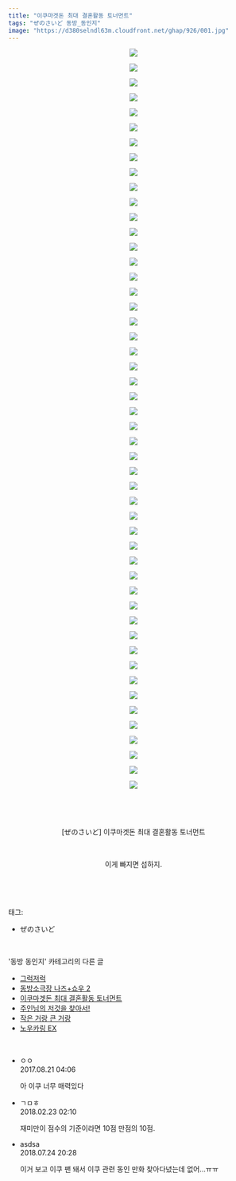 ```yaml
---
title: "이쿠마겟돈 최대 결혼활동 토너먼트"
tags: "ぜのさいど 동방_동인지"
image: "https://d380selndl63m.cloudfront.net/ghap/926/001.jpg"
---
```

<div class="article">
<p style="text-align: center; clear: none; float: none;"><img src="{{ site.imgserver5 }}/ghap/926/001.jpg"/></p>
<p style="text-align: center; clear: none; float: none;"><img src="{{ site.imgserver5 }}/ghap/926/002.jpg"/></p>
<p style="text-align: center; clear: none; float: none;"><img src="{{ site.imgserver5 }}/ghap/926/003.jpg"/></p>
<p style="text-align: center; clear: none; float: none;"><img src="{{ site.imgserver5 }}/ghap/926/004.jpg"/></p>
<p style="text-align: center; clear: none; float: none;"><img src="{{ site.imgserver5 }}/ghap/926/005.jpg"/></p>
<p style="text-align: center; clear: none; float: none;"><img src="{{ site.imgserver5 }}/ghap/926/006.jpg"/></p>
<p style="text-align: center; clear: none; float: none;"><img src="{{ site.imgserver5 }}/ghap/926/007.jpg"/></p>
<p style="text-align: center; clear: none; float: none;"><img src="{{ site.imgserver5 }}/ghap/926/008.jpg"/></p>
<p style="text-align: center; clear: none; float: none;"><img src="{{ site.imgserver5 }}/ghap/926/009.jpg"/></p>
<p style="text-align: center; clear: none; float: none;"><img src="{{ site.imgserver5 }}/ghap/926/010.jpg"/></p>
<p style="text-align: center; clear: none; float: none;"><img src="{{ site.imgserver5 }}/ghap/926/011.jpg"/></p>
<p style="text-align: center; clear: none; float: none;"><img src="{{ site.imgserver5 }}/ghap/926/012.jpg"/></p>
<p style="text-align: center; clear: none; float: none;"><img src="{{ site.imgserver5 }}/ghap/926/013.jpg"/></p>
<p style="text-align: center; clear: none; float: none;"><img src="{{ site.imgserver5 }}/ghap/926/014.jpg"/></p>
<p style="text-align: center; clear: none; float: none;"><img src="{{ site.imgserver5 }}/ghap/926/015.jpg"/></p>
<p style="text-align: center; clear: none; float: none;"><img src="{{ site.imgserver5 }}/ghap/926/016.jpg"/></p>
<p style="text-align: center; clear: none; float: none;"><img src="{{ site.imgserver5 }}/ghap/926/017.jpg"/></p>
<p style="text-align: center; clear: none; float: none;"><img src="{{ site.imgserver5 }}/ghap/926/018.jpg"/></p>
<p style="text-align: center; clear: none; float: none;"><img src="{{ site.imgserver5 }}/ghap/926/019.jpg"/></p>
<p style="text-align: center; clear: none; float: none;"><img src="{{ site.imgserver5 }}/ghap/926/020.jpg"/></p>
<p style="text-align: center; clear: none; float: none;"><img src="{{ site.imgserver5 }}/ghap/926/021.jpg"/></p>
<p style="text-align: center; clear: none; float: none;"><img src="{{ site.imgserver5 }}/ghap/926/022.jpg"/></p>
<p style="text-align: center; clear: none; float: none;"><img src="{{ site.imgserver5 }}/ghap/926/023.jpg"/></p>
<p style="text-align: center; clear: none; float: none;"><img src="{{ site.imgserver5 }}/ghap/926/024.jpg"/></p>
<p style="text-align: center; clear: none; float: none;"><img src="{{ site.imgserver5 }}/ghap/926/025.jpg"/></p>
<p style="text-align: center; clear: none; float: none;"><img src="{{ site.imgserver5 }}/ghap/926/026.jpg"/></p>
<p style="text-align: center; clear: none; float: none;"><img src="{{ site.imgserver5 }}/ghap/926/027.jpg"/></p>
<p style="text-align: center; clear: none; float: none;"><img src="{{ site.imgserver5 }}/ghap/926/028.jpg"/></p>
<p style="text-align: center; clear: none; float: none;"><img src="{{ site.imgserver5 }}/ghap/926/029.jpg"/></p>
<p style="text-align: center; clear: none; float: none;"><img src="{{ site.imgserver5 }}/ghap/926/030.jpg"/></p>
<p style="text-align: center; clear: none; float: none;"><img src="{{ site.imgserver5 }}/ghap/926/031.jpg"/></p>
<p style="text-align: center; clear: none; float: none;"><img src="{{ site.imgserver5 }}/ghap/926/032.jpg"/></p>
<p style="text-align: center; clear: none; float: none;"><img src="{{ site.imgserver5 }}/ghap/926/033.jpg"/></p>
<p style="text-align: center; clear: none; float: none;"><img src="{{ site.imgserver5 }}/ghap/926/034.jpg"/></p>
<p style="text-align: center; clear: none; float: none;"><img src="{{ site.imgserver5 }}/ghap/926/035.jpg"/></p>
<p style="text-align: center; clear: none; float: none;"><img src="{{ site.imgserver5 }}/ghap/926/036.jpg"/></p>
<p style="text-align: center; clear: none; float: none;"><img src="{{ site.imgserver5 }}/ghap/926/037.jpg"/></p>
<p style="text-align: center; clear: none; float: none;"><img src="{{ site.imgserver5 }}/ghap/926/038.jpg"/></p>
<p style="text-align: center; clear: none; float: none;"><img src="{{ site.imgserver5 }}/ghap/926/039.jpg"/></p>
<p style="text-align: center; clear: none; float: none;"><img src="{{ site.imgserver5 }}/ghap/926/040.jpg"/></p>
<p style="text-align: center; clear: none; float: none;"><img src="{{ site.imgserver5 }}/ghap/926/041.jpg"/></p>
<p style="text-align: center; clear: none; float: none;"><img src="{{ site.imgserver5 }}/ghap/926/042.jpg"/></p>
<p style="text-align: center; clear: none; float: none;"><img src="{{ site.imgserver5 }}/ghap/926/043.jpg"/></p>
<p style="text-align: center; clear: none; float: none;"><img src="{{ site.imgserver5 }}/ghap/926/044.jpg"/></p>
<p style="text-align: center; clear: none; float: none;"><img src="{{ site.imgserver5 }}/ghap/926/045.jpg"/></p>
<p style="text-align: center; clear: none; float: none;"><img src="{{ site.imgserver5 }}/ghap/926/046.jpg"/></p>
<p style="text-align: center; clear: none; float: none;"><img src="{{ site.imgserver5 }}/ghap/926/047.jpg"/></p>
<p style="text-align: center; clear: none; float: none;"><img src="{{ site.imgserver5 }}/ghap/926/048.jpg"/></p>
<p style="text-align: center; clear: none; float: none;"><img src="{{ site.imgserver5 }}/ghap/926/049.jpg"/></p>
<p style="text-align: center; clear: none; float: none;"><img src="{{ site.imgserver5 }}/ghap/926/050.jpg"/></p>
<p style="text-align: center; clear: none; float: none;"><br/></p>
<p style="text-align: center; clear: none; float: none;"><br/></p>
<p style="text-align: center; clear: none; float: none;">[ぜのさいど] 이쿠마겟돈 최대 결혼활동 토너먼트</p>
<p style="text-align: center; clear: none; float: none;"><br/></p>
<p style="text-align: center; clear: none; float: none;">이게 빠지면 섭하지.</p>
<p><br/></p>
</div><br/>
<div class="tagTrail">
<p>태그: </p>
<ul>
<li>ぜのさいど</li>
</ul>
</div><br/>
<div class="another">
<p>'동방 동인지' 카테고리의 다른 글</p>
<ul>
<li><a href="/ghap_928">그럭저럭</a></li>
<li><a href="/ghap_927">동방소극장 나즈+쇼우 2</a></li>
<li><a href="/ghap_926">이쿠마겟돈 최대 결혼활동 토너먼트</a></li>
<li><a href="/ghap_925">주인님의 저것을 찾아서!</a></li>
<li><a href="/ghap_924">작은 거랑 큰 거랑</a></li>
<li><a href="/ghap_923">노우카링 EX</a></li>
</ul>
</div><br/>
<div class="cb_module cb_fluid">
<div class="cb_wrt cb_profile">
<div class="comment">
<ul>
<li class="cb_thumb_off" id="comment15064590">
<div class="cb_comment_area">
<div class="cb_info_area">
<div class="cb_section">
<span class="cb_nick_name">ㅇㅇ</span>
</div>
<div class="cb_section">
<span class="cb_date">2017.08.21 04:06 </span>
</div>
</div>
<div class="cb_dsc_comment">
<p class="cb_dsc">
											아 이쿠 너무 매력있다
										</p>
</div>
</div></li>
<li class="cb_thumb_off" id="comment15204707">
<div class="cb_comment_area">
<div class="cb_info_area">
<div class="cb_section">
<span class="cb_nick_name">ㄱㅁㅎ</span>
</div>
<div class="cb_section">
<span class="cb_date">2018.02.23 02:10 </span>
</div>
</div>
<div class="cb_dsc_comment">
<p class="cb_dsc">
											재미만이 점수의 기준이라면 10점 만점의 10점.
										</p>
</div>
</div></li>
<li class="cb_thumb_off" id="comment15293013">
<div class="cb_comment_area">
<div class="cb_info_area">
<div class="cb_section">
<span class="cb_nick_name">asdsa</span>
</div>
<div class="cb_section">
<span class="cb_date">2018.07.24 20:28 </span>
</div>
</div>
<div class="cb_dsc_comment">
<p class="cb_dsc">
											이거 보고 이쿠 팬 돼서 이쿠 관련 동인 만화 찾아다녔는데 없어...ㅠㅠ
										</p>
</div>
</div></li>
</ul>
</div>
</div><!-- commentList close -->
</div><br/>
